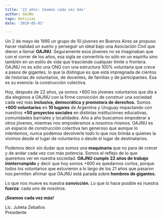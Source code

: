 ```yaml
---
title: '22 años: Seamos cada vez más'
author: OAJNU
tags: Noticias
date: '2019-05-03'

---
```


<p>Un 2 de mayo de 1995 un grupo de 10 jóvenes en Buenos Aires se propuso hacer realidad un sueño y perseguir un ideal bajo una Asociación Civil que dieron a llamar <strong>OAJNU</strong>. Seguramente esos jóvenes no se imaginaban que con el correr de los años, esa sigla se convertiría no sólo en un espíritu sino también en un estilo de vida que trasciende cualquier límite o frontera. OAJNU no es sólo una ONG con una estructura 100% voluntaria que crece a pasos de gigantes, lo que la distingue es que está impregnada de cientos de historias de voluntarios, de docentes, de familias y de participantes. Esa es su esencia: la construcción colectiva.</p>
<p>Hoy, después de 22 años, ya somos +600 los jóvenes voluntarios que día a día elegimos a OAJNU con la firme convicción de construir una sociedad cada vez más <strong>inclusiva, democrática y promotora de derechos.</strong> Somos <strong>+600 voluntarios</strong> en <strong>10 lugares</strong> de Argentina y Uruguay impactando con nuestros <strong>+50 proyectos sociales</strong> en distintas instituciones educativas, comunidades barriales y localidades. Año a año buscamos empoderar a otros jóvenes, mientras nos empoderamos a nosotros mismos. OAJNU es un espacio de construcción colectiva tan generoso que aunque lo intentemos, nunca podemos devolverle todo lo que nos brinda a quienes la vivimos desde el lugar de voluntarios o desde el lugar de destinatarios.</p>
<p>Podemos decir sin dudar que somos una <strong>maquinaria</strong> que no para de crecer y de andar cada vez con más potencia. Somos el reflejo de lo que queremos ver en nuestra sociedad. <strong>OAJNU cumple 22 años de trabajo ininterrumpido</strong> y decir que hoy somos +600 es quedarnos cortos, porque todos los voluntarios que estuvieron a lo largo de los 21 años que pasaron nos permiten afirmar que OAJNU está parada sobre <strong>hombros de gigantes.</strong></p>
<p>Lo que nos mueve es nuestra <strong>convicción</strong>. Lo que lo hace posible es nuestra <strong>fuerza</strong>: cada uno de nosotros.</p>
<p><strong>¡Seamos cada vez más!</strong></p>
<p>Lic. Julieta Zeballos<br>
Presidente</p>

